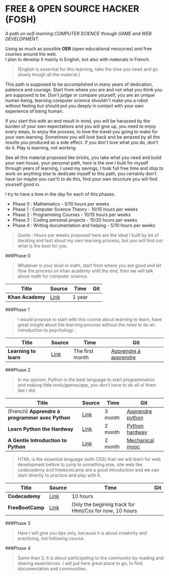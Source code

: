 # FREE & OPEN SOURCE HACKER (FOSH) 
*A path on self-learning COMPUTER SCIENCE through GAME and WEB DEVELOPMENT.*

Using as much as possible **OER** (open educational resources) and free courses around the web.  
I plan to develop it mainly in English, but also with materials in French.  

>(English is essential for this learning, take the time you need and go slowly trough all the material.)  

This path is supposed to be accomplished in many years of dedication, patience and courage. Start from where you are and not what you think you are supposed to be. Don't judge or compare yourself, you are an unique human being, learning computer science shouldn't make you a robot without feeling but should put you deeply in contact with your own experience of being human.

If you start this with an end result in mind, you will be harassed by the burden of your own expectations and you will give up, you need to enjoy every steps, to enjoy the process, to love the travel you going to make for your own learning. Sometimes you will look back and be amazed by all the results you produced as a side effect. If you don't love what you do, don't do it. Play is learning, not working.

See all this material proposed like bricks, you take what you need and build your own house, your personal path, here is the one I built for myself through years of learning, I used my savings, I took full free time and stop to work on anything else to dedicate myself to this path, you certainly don't have (or maybe you can't) to do this, find your own structure you will find yourself good in.

I try to have a time in the day for each of this phases.  
* Phase 0 : Mathematics - 5/10 hours per weeks
* Phase 1 : Computer Science Theory - 10/15 hours per weeks
* Phase 2 : Programming Courses - 10/15 hours per weeks
* Phase 3 : Coding personal projects - 15/20 hours per weeks
* Phase 4 : Writing documentation and helping - 5/10 hours per weeks

>Quote : Hours per weeks proposed here are the ideal I built by lot of iterating and test about my own learning process, but you will find out what is the best for you.

###Phase 0

>Whatever is your level in math, start from where you are good and let flow the process on khan academy until the end, then we will talk about math for computer science.

|Title|Source|Time|Git|
|---|---|---|---|
|**Khan Academy**|[Link](https://www.khanacademy.org/mission/math)|1 year||

###Phase 1

>I would propose to start with this course about learning to learn, have great insight about the learning process without the need to do an introduction to psychology :

|Title|Source|Time|Git|
|---|---|---|---|
| **Learning to learn** | [Link](https://www.coursera.org/learn/learning-how-to-learn) | The first month |[Apprendre à apprendre](apprendre-apprendre)|

###Phase 2

>In my opinion, Python is the best language to start programmation and making little tools/games/app, you don't have to do all of them like I did.

|Title|Source|Time|Git|
|---|---|---|---|
|(French) **Apprendre à programmer avec Python**|[Link](http://python.developpez.com/cours/apprendre-python3/)| 3 month | [Apprendre python](apprendre-python)|
|**Learn Python the Hardway**|[Link](learnpythonthehardway.org/book)|2 month| [Python hardway](python-hardway)|
|**A Gentle Introduction to Python**|[Link](http://mechanicalmooc.org/)|2 month|[Mechanical mooc](mechanical-mooc)|

>HTML is the essential language (with CSS) than we will learn for web development before to jump to something else, site web like codecademy and freebootcamp are a good introduction and we can start directly to practice and play with it.

|Title|Source|Time|Git|
|---|---|---|---|
|**Codecademy**|[Link](https://www.codecademy.com/en/tracks/web)|10 hours||
|**FreeBootCamp**|[Link](http://freecodecamp.com/map)|Only the begining track for Html/Css for now, 10 hours||

###Phase 3

>Here I will give you tips only, because it is about creativity and practicing, not following course.

###Phase 4

>Same than 3, it is about participating to the community by reading and sharing experiences. I will put here great place to go, to find documentation and communities.